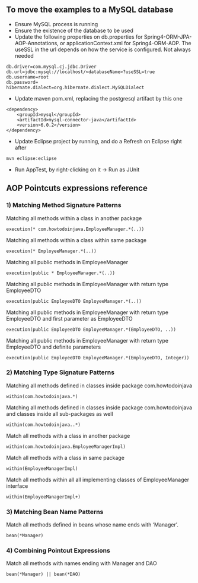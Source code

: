 ## To move the examples to a MySQL database

* Ensure MySQL process is running
* Ensure the existence of the database to be used
* Update the following properties on db.properties for Spring4-ORM-JPA-AOP-Annotations, or applicationContext.xml for Spring4-ORM-AOP. The useSSL in the url depends on how the service is configured. Not always needed
```
db.driver=com.mysql.cj.jdbc.Driver
db.url=jdbc:mysql://localhost/<databaseName>?useSSL=true
db.username=root
db.password=
hibernate.dialect=org.hibernate.dialect.MySQLDialect
```
* Update maven pom.xml, replacing the postgresql artifact by this one
```
<dependency>
	<groupId>mysql</groupId>
	<artifactId>mysql-connector-java</artifactId>
	<version>6.0.2</version>
</dependency>
```
* Update Eclipse project by running, and do a Refresh on Eclipse right after
```
mvn eclipse:eclipse
```
* Run AppTest, by right-clicking on it -> Run as JUnit

## AOP Pointcuts expressions reference

### 1) Matching Method Signature Patterns

Matching all methods within a class in another package
```
execution(* com.howtodoinjava.EmployeeManager.*(..))
```

Matching all methods within a class within same package
```
execution(* EmployeeManager.*(..))
```

Matching all public methods in EmployeeManager
```
execution(public * EmployeeManager.*(..))
```

Matching all public methods in EmployeeManager with return type EmployeeDTO
```
execution(public EmployeeDTO EmployeeManager.*(..))
```

Matching all public methods in EmployeeManager with return type EmployeeDTO and first parameter as EmployeeDTO
```
execution(public EmployeeDTO EmployeeManager.*(EmployeeDTO, ..))
```

Matching all public methods in EmployeeManager with return type EmployeeDTO and definite parameters
```
execution(public EmployeeDTO EmployeeManager.*(EmployeeDTO, Integer))
```

### 2) Matching Type Signature Patterns

Matching all methods defined in classes inside package com.howtodoinjava
```
within(com.howtodoinjava.*)
```

Matching all methods defined in classes inside package com.howtodoinjava and classes inside all sub-packages as well
```
within(com.howtodoinjava..*)
```

Match all methods with a class in another package
```
within(com.howtodoinjava.EmployeeManagerImpl)
```

Match all methods with a class in same package
```
within(EmployeeManagerImpl)
```

Match all methods within all all implementing classes of EmployeeManager interface
```
within(EmployeeManagerImpl+)
```

### 3) Matching Bean Name Patterns

Match all methods defined in beans whose name ends with ‘Manager’.
```
bean(*Manager)
```

### 4) Combining Pointcut Expressions

Match all methods with names ending with Manager and DAO
```
bean(*Manager) || bean(*DAO)
```
